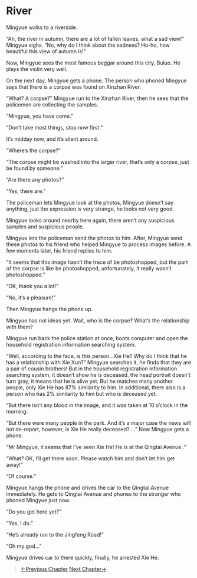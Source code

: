 # River

Mingyue walks to a riverside.

“Ah, the river in autumn, there are a lot of fallen leaves, what a sad view!” Mingyue sighs. “No, why do I think about the sadness? Ho-ho, how beautiful this view of autumn is!”

Now, Mingyue sees the most famous beggar around this city, Buluo. He plays the violin very well.

On the next day, Mingyue gets a phone. The person who phoned Mingyue says that there is a corpse was found on Xinzhan River.

“What? A corpse?” Mingyue run to the Xinzhan River, then he sees that the policemen are collecting the samples.

“Mingyue, you have come.”

“Don’t take most things, stop now first.”

It’s midday now, and it’s silent around.

“Where’s the corpse?”

“The corpse might be washed into the larger river, that’s only a corpse, just be found by someone.”

“Are there any photos?”

“Yes, there are.”

The policeman lets Mingyue look at the photos, Mingyue doesn’t say anything, just the expression is very strange, he looks not very good.

Mingyue looks around nearby here again, there aren’t any suspicious samples and suspicious people.

Mingyue lets the policeman send the photos to him. After, Mingyue send these photos to his friend who helped Mingyue to process images before. A few moments later, his friend replies to him.

“It seems that this image hasn’t the trace of be photoshopped, but the part of the corpse is like be photoshopped, unfortunately, it really wasn’t photoshopped.”

“OK, thank you a lot!”

“No, it’s a pleasure!”

Then Mingyue hangs the phone up.

Mingyue has not ideas yet. Wait, who is the corpse? What’s the relationship with them?

Mingyue run back the police station at once, boots computer and open the household registration information searching system.

“Well, according to the face, is this person…Xie He? Why do I think that he has a relationship with Xie Xun?” Mingyue searches it, he finds that they are a pair of cousin brothers! But in the household registration information searching system, it doesn’t show he is deceased, the head portrait doesn’t turn gray, it means that he is alive yet. But he matches many another people, only Xie He has 87% similarity to him. In additional, there also is a person who has 2% similarity to him but who is deceased yet.

“But there isn’t any blood in the image, and it was taken at 10 o’clock in the morning.

“But there were many people in the park. And it’s a major case the news will not de-report, however, is Xie He really deceased? …” Now Mingyue gets a phone.

“Mr Mingyue, it seems that I’ve seen Xie He! He is at the Qingtai Avenue .”

“What? OK, I’ll get there soon. Please watch him and don’t let him get away!”

“Of course.”

Mingyue hangs the phone and drives the car to the Qingtai Avenue immediately. He gets to Qingtai Avenue and phones to the stranger who phoned Mingyue just now.

“Do you get here yet?”

“Yes, I do.”

“He’s already ran to the Jingfeng Road!”

“Oh my god…”

Mingyue drives car to there quickly, finally, he arrested Xie He.

> [←Previous Chapter](/detective/part2/chapter4.md)  [Next Chapter→](/detective/part3/chapter2.md)
